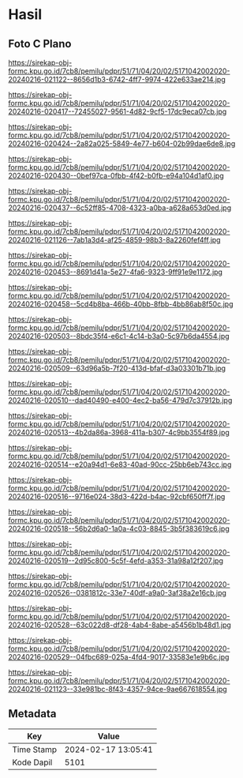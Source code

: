 # Hasil

## Foto C Plano

https://sirekap-obj-formc.kpu.go.id/7cb8/pemilu/pdpr/51/71/04/20/02/5171042002020-20240216-021122--8656d1b3-6742-4ff7-9974-422e633ae214.jpg

https://sirekap-obj-formc.kpu.go.id/7cb8/pemilu/pdpr/51/71/04/20/02/5171042002020-20240216-020417--72455027-9561-4d82-9cf5-17dc9eca07cb.jpg

https://sirekap-obj-formc.kpu.go.id/7cb8/pemilu/pdpr/51/71/04/20/02/5171042002020-20240216-020424--2a82a025-5849-4e77-b604-02b99dae6de8.jpg

https://sirekap-obj-formc.kpu.go.id/7cb8/pemilu/pdpr/51/71/04/20/02/5171042002020-20240216-020430--0bef97ca-0fbb-4f42-b0fb-e94a104d1af0.jpg

https://sirekap-obj-formc.kpu.go.id/7cb8/pemilu/pdpr/51/71/04/20/02/5171042002020-20240216-020437--6c52ff85-4708-4323-a0ba-a628a653d0ed.jpg

https://sirekap-obj-formc.kpu.go.id/7cb8/pemilu/pdpr/51/71/04/20/02/5171042002020-20240216-021126--7ab1a3d4-af25-4859-98b3-8a2260fef4ff.jpg

https://sirekap-obj-formc.kpu.go.id/7cb8/pemilu/pdpr/51/71/04/20/02/5171042002020-20240216-020453--8691d41a-5e27-4fa6-9323-9ff91e9e1172.jpg

https://sirekap-obj-formc.kpu.go.id/7cb8/pemilu/pdpr/51/71/04/20/02/5171042002020-20240216-020458--5cd4b8ba-466b-40bb-8fbb-4bb86ab8f50c.jpg

https://sirekap-obj-formc.kpu.go.id/7cb8/pemilu/pdpr/51/71/04/20/02/5171042002020-20240216-020503--8bdc35f4-e6c1-4c14-b3a0-5c97b6da4554.jpg

https://sirekap-obj-formc.kpu.go.id/7cb8/pemilu/pdpr/51/71/04/20/02/5171042002020-20240216-020509--63d96a5b-7f20-413d-bfaf-d3a03301b71b.jpg

https://sirekap-obj-formc.kpu.go.id/7cb8/pemilu/pdpr/51/71/04/20/02/5171042002020-20240216-020510--dad40490-e400-4ec2-ba56-479d7c37912b.jpg

https://sirekap-obj-formc.kpu.go.id/7cb8/pemilu/pdpr/51/71/04/20/02/5171042002020-20240216-020513--4b2da86a-3968-411a-b307-4c9bb3554f89.jpg

https://sirekap-obj-formc.kpu.go.id/7cb8/pemilu/pdpr/51/71/04/20/02/5171042002020-20240216-020514--e20a94d1-6e83-40ad-90cc-25bb6eb743cc.jpg

https://sirekap-obj-formc.kpu.go.id/7cb8/pemilu/pdpr/51/71/04/20/02/5171042002020-20240216-020516--9716e024-38d3-422d-b4ac-92cbf650ff7f.jpg

https://sirekap-obj-formc.kpu.go.id/7cb8/pemilu/pdpr/51/71/04/20/02/5171042002020-20240216-020518--56b2d6a0-1a0a-4c03-8845-3b5f383619c6.jpg

https://sirekap-obj-formc.kpu.go.id/7cb8/pemilu/pdpr/51/71/04/20/02/5171042002020-20240216-020519--2d95c800-5c5f-4efd-a353-31a98a12f207.jpg

https://sirekap-obj-formc.kpu.go.id/7cb8/pemilu/pdpr/51/71/04/20/02/5171042002020-20240216-020526--0381812c-33e7-40df-a9a0-3af38a2e16cb.jpg

https://sirekap-obj-formc.kpu.go.id/7cb8/pemilu/pdpr/51/71/04/20/02/5171042002020-20240216-020528--63c022d8-df28-4ab4-8abe-a5456b1b48d1.jpg

https://sirekap-obj-formc.kpu.go.id/7cb8/pemilu/pdpr/51/71/04/20/02/5171042002020-20240216-020529--04fbc689-025a-4fd4-9017-33583e1e9b6c.jpg

https://sirekap-obj-formc.kpu.go.id/7cb8/pemilu/pdpr/51/71/04/20/02/5171042002020-20240216-021123--33e981bc-8f43-4357-94ce-9ae667618554.jpg


## Metadata

| Key        | Value               |
| ---------- | ------------------- |
| Time Stamp | 2024-02-17 13:05:41 |
| Kode Dapil | 5101                |




